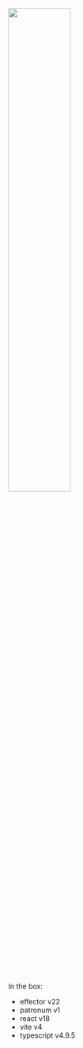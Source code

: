 <img src="https://github.com/Futuringer/weather-app/assets/77829629/45630f88-8c1c-4063-8df1-94441aa335a8" width="50%"/>

In the box:

- effector v22
- patronum v1
- react v18
- vite v4
- typescript v4.9.5
